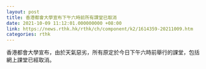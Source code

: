 ```yaml
---
layout: post
title: 香港都會大學宣布下午六時前所有課堂已取消
date: 2021-10-09 11:12:01.000000000 +08:00
link: https://news.rthk.hk/rthk/ch/component/k2/1614359-20211009.htm
categories: rthk
---
```


香港都會大學宣布，由於天氣惡劣，所有原定於今日下午六時前舉行的課堂，包括網上課堂已經取消。
